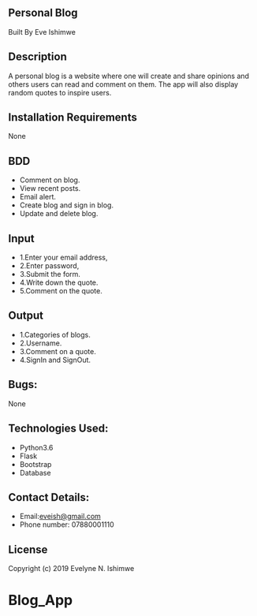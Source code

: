 ## Personal Blog
Built By Eve Ishimwe

## Description
A personal blog is a website where one will create and share opinions and others users can read and comment on them. The app will also display random quotes to inspire users.

## Installation Requirements
None

## BDD
* Comment on blog.
* View recent posts.
* Email alert.
* Create blog and sign in blog.
* Update and delete blog.

## Input
* 1.Enter your email address,
* 2.Enter password,
* 3.Submit the form.
* 4.Write down the quote.
* 5.Comment on the quote.

## Output
* 1.Categories of blogs.
* 2.Username.
* 3.Comment on a quote.
* 4.SignIn and SignOut.

## Bugs:
None

## Technologies Used:
* Python3.6
* Flask
* Bootstrap 
* Database

## Contact Details:
* Email:eveish@gmail.com
* Phone number: 07880001110

## License
Copyright (c) 2019 Evelyne N. Ishimwe 

# Blog_App
